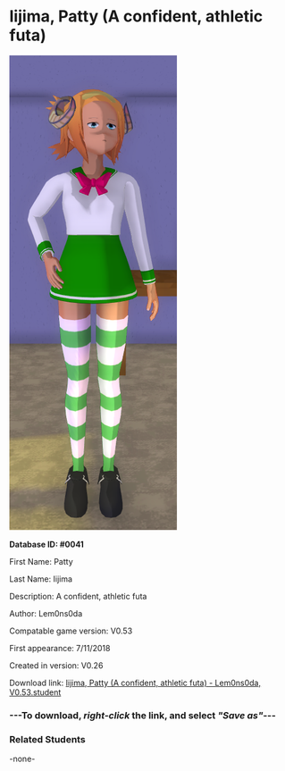# Iijima, Patty (A confident, athletic futa)

<img src="../../Files/Images/Iijima, Patty (A confident, athletic futa).png" title="Iijima, Patty (A confident, athletic futa) - Lem0ns0da, V0.53">

**Database ID: #0041**

First Name: Patty

Last Name: Iijima

Description: A confident, athletic futa

Author: Lem0ns0da

Compatable game version: V0.53

First appearance: 7/11/2018

Created in version: V0.26

Download link: <a href="https://raw.githubusercontent.com/Arbiter1223/Daigaku-Gurashi-Custom-Students/master/Files/Student%20Files/Iijima%2C%20Patty%20(A%20confident%2C%20athletic%20futa)%20-%20Lem0ns0da%2C%20V0.53.student">Iijima, Patty (A confident, athletic futa) - Lem0ns0da, V0.53.student</a>

### ---**To download, _right-click_ the link, and select _"Save as"_**---

### Related Students

-none-
